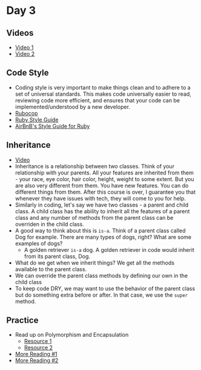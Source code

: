 Day 3
====================
Videos
------
* [Video 1](https://vimeo.com/221603629)
* [Video 2](https://vimeo.com/221632295)

Code Style
---------------
* Coding style is very important to make things clean and to adhere to a set of universal standards. This makes code universally easier to read, reviewing code more efficient, and ensures that your code can be implemented/understood by a new developer.
* [Rubocop](https://github.com/bbatsov/rubocop)
* [Ruby Style Guide](https://github.com/styleguide/ruby)
* [AirBnB's Style Guide for Ruby](http://airbnb.io/projects/ruby/)

Inheritance
----------------
* [Video](https://vimeo.com/204196259)
* Inheritance is a relationship between two classes. Think of your relationship with your parents. All your features are inherited from them - your race, eye color, hair color, height, weight to some extent. But you are also very different from them. You have new features. You can do different things from them. After this course is over, I guarantee you that whenever they have issues with tech, they will come to you for help.
* Similarly in coding, let's say we have two classes - a parent and child class. A child class has the ability to inherit all the features of a parent class and any number of methods from the parent class can be overriden in the child class.
* A good way to think about this is `is-a`. Think of a parent class called Dog for example. There are many types of dogs, right? What are some examples of dogs?
	* A golden retriever `is-a` dog. A golden retriever in code would inherit from its parent class, Dog.
* What do we get when we inherit things? We get all the methods available to the parent class.
* We can override the parent class methods by defining our own in the child class
* To keep code DRY, we may want to use the behavior of the parent class but do something extra before or after. In that case, we use the `super` method.

Practice
-------------
* Read up on Polymorphism and Encapsulation
	* [Resource 1](https://devblast.com/b/ruby-inheritance-encapsulation-polymorphism)
	* [Resource 2](https://robots.thoughtbot.com/back-to-basics-polymorphism-and-ruby)
* [More Reading #1](http://practicingruby.com/articles/solid-design-principles)
* [More Reading #2](https://chesterli0130.wordpress.com/2012/10/04/four-major-principles-of-object-oriented-programming-oop/)
